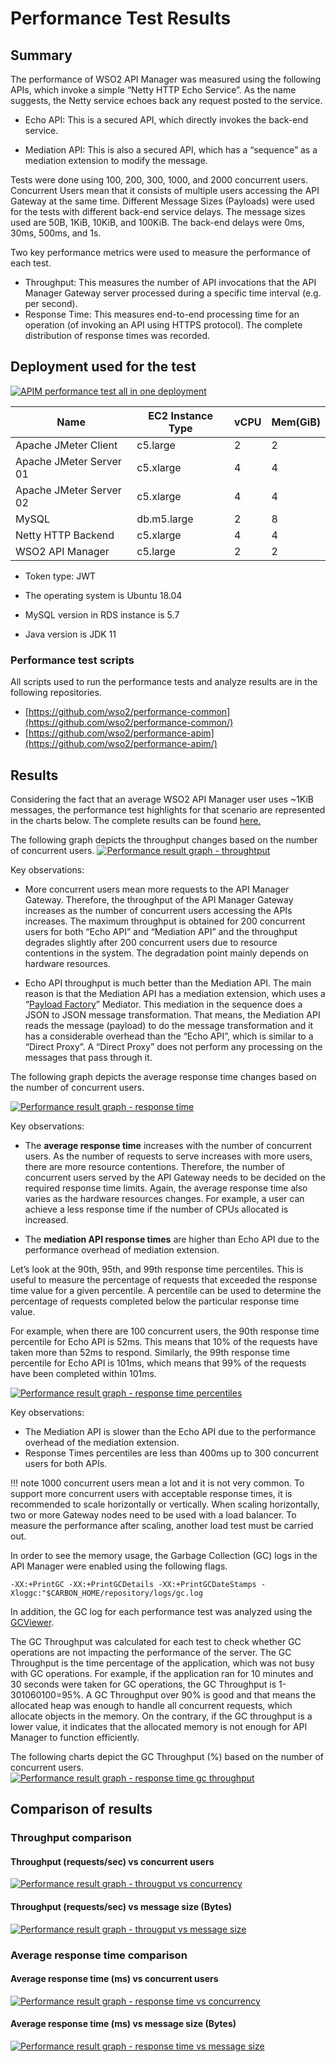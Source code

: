 # Performance Test Results

## Summary

The performance of WSO2 API Manager was measured using the following APIs, which invoke a simple “Netty HTTP Echo Service”. As the name suggests, the Netty service echoes back any request posted to the service.

- Echo API: This is a secured API, which directly invokes the back-end service.

- Mediation API: This is also a secured API, which has a “sequence” as a mediation extension to modify the message.

Tests were done using 100, 200, 300, 1000, and 2000 concurrent users. Concurrent Users mean that it consists of multiple users accessing the API Gateway at the same time. Different Message Sizes (Payloads) were used for the tests with different back-end service delays. The message sizes used are 50B, 1KiB, 10KiB, and 100KiB. The back-end delays were 0ms, 30ms, 500ms, and 1s.

Two key performance metrics were used to measure the performance of each test.
- Throughput: This measures the number of API invocations that the API Manager Gateway server processed during a specific time interval (e.g. per second).
- Response Time: This measures end-to-end processing time for an operation (of invoking an API using HTTPS protocol). The complete distribution of response times was recorded.

## Deployment used for the test

[![APIM performance test all in one deployment]({{base_path}}/assets/img/setup-and-install/apim_performance_test_all_in_one_deployment.png)]({{base_path}}/assets/img/setup-and-install/apim_performance_test_all_in_one_deployment.png)

| **Name** | **EC2 Instance Type** | **vCPU** | **Mem(GiB)** |  
|---|---|---|---|
| Apache JMeter Client | c5.large | 2 | 2 |
| Apache JMeter Server 01 | c5.xlarge | 4 | 4 |
| Apache JMeter Server 02 | c5.xlarge | 4 | 4 |
| MySQL | db.m5.large | 2 | 8 |
| Netty HTTP Backend  | c5.xlarge | 4 | 4 |
| WSO2 API Manager | c5.large | 2 | 2 |

- Token type: JWT 

- The operating system is Ubuntu 18.04

- MySQL version in RDS instance is 5.7

- Java version is JDK 11

### Performance test scripts

All scripts used to run the performance tests and analyze results are in the following repositories.

- [https://github.com/wso2/performance-common](https://github.com/wso2/performance-common/)
- [https://github.com/wso2/performance-apim](https://github.com/wso2/performance-apim/)

## Results

Considering the fact that an average WSO2 API Manager user uses ~1KiB messages, the performance test highlights for that scenario are represented in the charts below. The complete results can be found [here.](https://github.com/wso2/performance-apim/tree/performance-test-166-2020-06-13_19-22-35/performance/benchmarks/summary.md)

The following graph depicts the throughput changes based on the number of concurrent users.
[![Performance result graph - throughtput]({{base_path}}/assets/img/setup-and-install/performance-result-graph-throughput-0ms-1KiB.png)]({{base_path}}/assets/img/setup-and-install/performance-result-graph-throughput-0ms-1KiB.png)

Key observations:

- More concurrent users mean more requests to the API Manager Gateway. Therefore, the throughput of the API Manager Gateway increases as the number of concurrent users accessing the APIs increases. The maximum throughput is obtained for 200 concurrent users for both “Echo API” and “Mediation API” and the throughput degrades slightly after 200 concurrent users due to resource contentions in the system. The degradation point mainly depends on hardware resources.

- Echo API throughput is much better than the Mediation API. The main reason is that the Mediation API has a mediation extension, which uses a “[Payload Factory](https://docs.wso2.com/display/EI660/PayloadFactory+Mediator)” Mediator. This mediation in the sequence does a JSON to JSON message transformation. That means, the Mediation API reads the message (payload) to do the message transformation and it has a considerable overhead than the “Echo API”, which is similar to a “Direct Proxy”. A “Direct Proxy” does not perform any processing on the messages that pass through it.

The following graph depicts the average response time changes based on the number of concurrent users.

[![Performance result graph - response time]({{base_path}}/assets/img/setup-and-install/performance-result-graph-response-time-0ms-1KiB.png)]({{base_path}}/assets/img/setup-and-install/performance-result-graph-response-time-0ms-1KiB.png)

Key observations:

- The **average response time** increases with the number of concurrent users. As the number of requests to serve increases with more users, there are more resource contentions. Therefore, the number of concurrent users served by the API Gateway needs to be decided on the required response time limits. Again, the average response time also varies as the hardware resources changes. For example, a user can achieve a less response time if the number of CPUs allocated is increased.

- The **mediation API response times** are higher than Echo API due to the performance overhead of mediation extension.

Let’s look at the 90th, 95th, and 99th response time percentiles. This is useful to measure the percentage of requests that exceeded the response time value for a given percentile. A percentile can be used to determine the percentage of requests completed below the particular response time value.

For example, when there are 100 concurrent users, the 90th response time percentile for Echo API is 52ms. This means that 10% of the requests have taken more than 52ms to respond. Similarly, the 99th response time percentile for Echo API is 101ms, which means that 99% of the requests have been completed within 101ms.

[![Performance result graph - response time percentiles]({{base_path}}/assets/img/setup-and-install/performance-result-graph-precentiles-0ms-1KiB.png)]({{base_path}}/assets/img/setup-and-install/performance-result-graph-precentiles-0ms-1KiB.png)

Key observations:

- The Mediation API is slower than the Echo API due to the performance overhead of the mediation extension.
- Response Times percentiles are less than 400ms up to 300 concurrent users for both APIs.

!!! note
    1000 concurrent users mean a lot and it is not very common. To support more concurrent users with acceptable response times, it is recommended to scale horizontally or vertically. When scaling horizontally, two or more Gateway nodes need to be used with a load balancer. To measure the performance after scaling, another load test must be carried out.

In order to see the memory usage, the Garbage Collection (GC) logs in the API Manager were enabled using the following flags.

```
-XX:+PrintGC -XX:+PrintGCDetails -XX:+PrintGCDateStamps -Xloggc:"$CARBON_HOME/repository/logs/gc.log
```

In addition, the GC log for each performance test was analyzed using the [GCViewer](https://github.com/chewiebug/GCViewer). 

The GC Throughput was calculated for each test to check whether GC operations are not impacting the performance of the server. The GC Throughput is the time percentage of the application, which was not busy with GC operations. For example, if the application ran for 10 minutes and 30 seconds were taken for GC operations, the GC Throughput is 1-301060100=95%. A GC Throughput over 90% is good and that means the allocated heap was enough to handle all concurrent requests, which allocate objects in the memory. On the contrary, if the GC throughput is a lower value, it indicates that 
the allocated memory is not enough for API Manager to function efficiently.

The following charts depict the GC Throughput (%) based on the number of concurrent users.
[![Performance result graph - response time gc throughput]({{base_path}}/assets/img/setup-and-install/performance-result-graph-gc-throughput-0ms.png)]({{base_path}}/assets/img/setup-and-install/performance-result-graph-gc-throughput-0ms.png)

## Comparison of results

### Throughput comparison

#### Throughput (requests/sec) vs concurrent users
[![Performance result graph - througput vs concurrency]({{base_path}}/assets/img/setup-and-install/performance-result-graph-throughput-concurrent-users.png)]({{base_path}}/assets/img/setup-and-install/performance-result-graph-throughput-concurrent-users.png)

#### Throughput (requests/sec) vs message size (Bytes)
[![Performance result graph - througput vs message size]({{base_path}}/assets/img/setup-and-install/performance-result-graph-throughput-message-size.png)]({{base_path}}/assets/img/setup-and-install/performance-result-graph-throughput-message-size.png)

### Average response time comparison

#### Average response time (ms) vs concurrent users
[![Performance result graph - response time vs concurrency]({{base_path}}/assets/img/setup-and-install/performance-result-graph-response-time-concurrent-users.png)]({{base_path}}/assets/img/setup-and-install/performance-result-graph-response-time-concurrent-users.png)

#### Average response time (ms) vs message size (Bytes)
[![Performance result graph - response time vs message size]({{base_path}}/assets/img/setup-and-install/performance-result-graph-response-time-message-size.png)]({{base_path}}/assets/img/setup-and-install/performance-result-graph-response-time-message-size.png)
